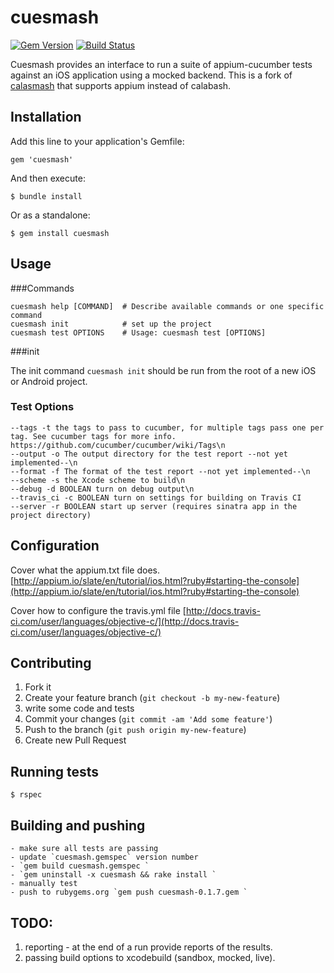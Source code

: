cuesmash
========

[![Gem Version](https://badge.fury.io/rb/cuesmash.svg)](http://badge.fury.io/rb/cuesmash)
[![Build Status](https://magnum.travis-ci.com/ustwo/cuesmash.svg?token=jygZyQ1odWsnJPYYao3U)](https://magnum.travis-ci.com/ustwo/cuesmash)

Cuesmash provides an interface to run a suite of appium-cucumber tests against an iOS application using a mocked backend. This is a fork of [calasmash](https://github.com/ustwo/cuesmash) that supports appium instead of calabash.

## Installation
<!--
From the git repo:

    rake install

Once we get to a first release of them gem there will be a gem install -->

Add this line to your application's Gemfile:

    gem 'cuesmash'

And then execute:

    $ bundle install

Or as a standalone:

    $ gem install cuesmash



## Usage

###Commands

    cuesmash help [COMMAND]  # Describe available commands or one specific command
    cuesmash init            # set up the project
    cuesmash test OPTIONS    # Usage: cuesmash test [OPTIONS]

###init

The init command `cuesmash init` should be run from the root of a new iOS or Android project.

### Test Options

    --tags -t the tags to pass to cucumber, for multiple tags pass one per tag. See cucumber tags for more info. https://github.com/cucumber/cucumber/wiki/Tags\n
    --output -o The output directory for the test report --not yet implemented--\n
    --format -f The format of the test report --not yet implemented--\n
    --scheme -s the Xcode scheme to build\n
    --debug -d BOOLEAN turn on debug output\n
    --travis_ci -c BOOLEAN turn on settings for building on Travis CI
    --server -r BOOLEAN start up server (requires sinatra app in the project directory)

## Configuration

Cover what the appium.txt file does.
[http://appium.io/slate/en/tutorial/ios.html?ruby#starting-the-console](http://appium.io/slate/en/tutorial/ios.html?ruby#starting-the-console)

Cover how to configure the travis.yml file
[http://docs.travis-ci.com/user/languages/objective-c/](http://docs.travis-ci.com/user/languages/objective-c/)

## Contributing

1. Fork it
2. Create your feature branch (`git checkout -b my-new-feature`)
3. write some code and tests
4. Commit your changes (`git commit -am 'Add some feature'`)
5. Push to the branch (`git push origin my-new-feature`)
6. Create new Pull Request

## Running tests

    $ rspec

## Building and pushing

    - make sure all tests are passing
    - update `cuesmash.gemspec` version number
    - `gem build cuesmash.gemspec `
    - `gem uninstall -x cuesmash && rake install `
    - manually test
    - push to rubygems.org `gem push cuesmash-0.1.7.gem `


## TODO:

1. reporting - at the end of a run provide reports of the results.
2. passing build options to xcodebuild (sandbox, mocked, live).
